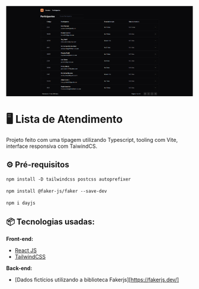 <img src="src/assets/tela.png">

# 🖥️ Lista de Atendimento 

Projeto feito com uma tipagem utilizando Typescript, tooling com Vite, interface responsiva com TaiwindCS.

## ⚙️ Pré-requisitos

```
npm install -D tailwindcss postcss autoprefixer

npm install @faker-js/faker --save-dev

npm i dayjs
```
## 📦 Tecnologias usadas:

**Front-end:**
* [React JS](https://react.dev/)
* [TailwindCSS](https://tailwindcss.com/)

**Back-end:**
* [Dados fictícios utilizando a biblioteca Fakerjs][https://fakerjs.dev/]
